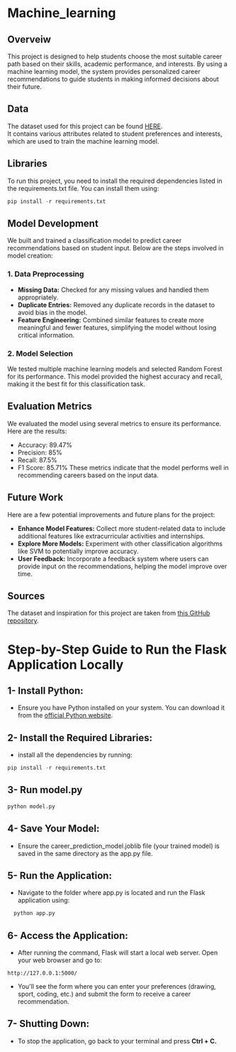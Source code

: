 # Machine_learning  
## Overveiw  
This project is designed to help students choose the most suitable career path based on their skills, academic performance, and interests. By using a machine learning model, the system provides personalized career recommendations to guide students in making informed decisions about their future.  
  
## **Data**
The dataset used for this project can be found [HERE](https://github.com/loobiish/Student-Career-Prediction).  
It contains various attributes related to student preferences and interests, which are used to train the machine learning model.  
  
## **Libraries**
To run this project, you need to install the required dependencies listed in the requirements.txt file. You can install them using:  
```python
pip install -r requirements.txt 
```  
## **Model Development**  
We built and trained a classification model to predict career recommendations based on student input. Below are the steps involved in model creation:  
### **1. Data Preprocessing**  
* **Missing Data:** Checked for any missing values and handled them appropriately.
* **Duplicate Entries:** Removed any duplicate records in the dataset to avoid bias in the model.
* **Feature Engineering:** Combined similar features to create more meaningful and fewer features, simplifying the model without losing critical information.
  
### **2. Model Selection**  
We tested multiple machine learning models and selected Random Forest for its performance. This model provided the highest accuracy and recall, making it the best fit for this classification task.  
  
## **Evaluation Metrics**  
We evaluated the model using several metrics to ensure its performance. Here are the results:

* Accuracy: 89.47%
* Precision: 85%
* Recall: 87.5%
* F1 Score: 85.71%
These metrics indicate that the model performs well in recommending careers based on the input data.

## **Future Work**
Here are a few potential improvements and future plans for the project:

* **Enhance Model Features:** Collect more student-related data to include additional features like extracurricular activities and internships.
* **Explore More Models:** Experiment with other classification algorithms like SVM to potentially improve accuracy.
* **User Feedback:** Incorporate a feedback system where users can provide input on the recommendations, helping the model improve over time.
  
## **Sources**
The dataset and inspiration for this project are taken from [this GitHub repository](https://github.com/loobiish/Student-Career-Prediction).  
  
# **Step-by-Step Guide to Run the Flask Application Locally**  
  
## **1- Install Python:**  
* Ensure you have Python installed on your system. You can download it from the [official Python website](https://www.python.org/downloads/).  
  
## **2- Install the Required Libraries:**  
* install all the dependencies by running:
```python
pip install -r requirements.txt 
```  
  
## **3- Run model.py**
```python
python model.py
```  
## **4- Save Your Model:**  
* Ensure the career_prediction_model.joblib file (your trained model) is saved in the same directory as the app.py file.
  
## **5- Run the Application:**  
* Navigate to the folder where app.py is located and run the Flask application using:
```python
  python app.py
```
  
## **6- Access the Application:** 
* After running the command, Flask will start a local web server. Open your web browser and go to:
```
http://127.0.0.1:5000/
```
* You'll see the form where you can enter your preferences (drawing, sport, coding, etc.) and submit the form to receive a career recommendation.

## **7- Shutting Down:**
* To stop the application, go back to your terminal and press **Ctrl + C.**
